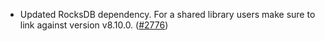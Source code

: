 - Updated RocksDB dependency. For a shared library users make sure to link
  against version v8.10.0. ([\#2776](https://github.com/anoma/namada/pull/2776))

